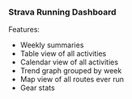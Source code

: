 ### Strava Running Dashboard

Features:

- Weekly summaries
- Table view of all activities
- Calendar view of all activities
- Trend graph grouped by week
- Map view of all routes ever run
- Gear stats
